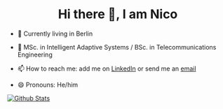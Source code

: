 <h1 align="center">
Hi there 👋, I am Nico
</h1>

- 🔆 Currently living in Berlin

- :crystal_ball: MSc. in Intelligent Adaptive Systems / BSc. in Telecommunications Engineering

- 📫 How to reach me: add me on [LinkedIn](https://www.linkedin.com/in/nicolasperezdeo/) or send me an [email](mailto:nicolasperezdeo@gmail.com)

- 😄 Pronouns: He/him

[![Github Stats](https://github-readme-stats.vercel.app/api?username=nicolasperezdeo&show_icons=true&hide=contribs)](https://github-readme-stats.vercel.app/api?username=nicolasperezdeo&show_icons=true&hide=contribs)

<!--
**nicolasperezdeo/nicolasperezdeo** is a ✨ _special_ ✨ repository because its `README.md` (this file) appears on your GitHub profile.

Here are some ideas to get you started:

- 🔭 I’m currently working on ...
- 🌱 I’m currently learning ...
- 👯 I’m looking to collaborate on ...
- 🤔 I’m looking for help with ...
- 💬 Ask me about ...
- 📫 How to reach me: ...
- 😄 Pronouns: ...
- ⚡ Fun fact: ...
-->
